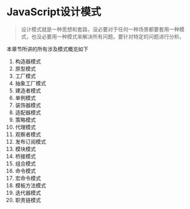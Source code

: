 # JavaScript设计模式

> 设计模式就是一种思想和套路，没必要对于任何一种场景都要套用一种模式，也没必要用一种模式来解决所有问题。要针对特定的问题进行分析。

本章节所讲的所有涉及模式概览如下

1. 构造器模式
2. 原型模式
3. 工厂模式
4. 抽象工厂模式
5. 建造者模式
6. 单例模式
7. 装饰器模式
8. 适配器模式
9. 策略模式
10. 代理模式
11. 观察者模式
12. 发布订阅模式
13. 模块模式
14. 桥接模式
15. 组合模式
16. 命令模式
17. 宏命令模式
18. 模板方法模式
19. 迭代器模式
20. 职责链模式